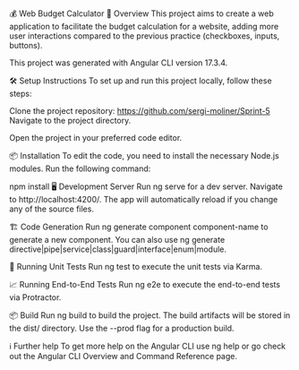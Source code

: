 💰 Web Budget Calculator
📄 Overview
This project aims to create a web application to facilitate the budget calculation for a website, adding more user interactions compared to the previous practice (checkboxes, inputs, buttons).

This project was generated with Angular CLI version 17.3.4.

🛠️ Setup Instructions
To set up and run this project locally, follow these steps:

Clone the project repository:
https://github.com/sergi-moliner/Sprint-5
Navigate to the project directory.

Open the project in your preferred code editor.

📦 Installation
To edit the code, you need to install the necessary Node.js modules. Run the following command:

npm install
🖥️ Development Server
Run ng serve for a dev server. Navigate to http://localhost:4200/. The app will automatically reload if you change any of the source files.

🏗️ Code Generation
Run ng generate component component-name to generate a new component. You can also use ng generate directive|pipe|service|class|guard|interface|enum|module.

🧪 Running Unit Tests
Run ng test to execute the unit tests via Karma.

📈 Running End-to-End Tests
Run ng e2e to execute the end-to-end tests via Protractor.

📦 Build
Run ng build to build the project. The build artifacts will be stored in the dist/ directory. Use the --prod flag for a production build.

ℹ️ Further help
To get more help on the Angular CLI use ng help or go check out the Angular CLI Overview and Command Reference page.

